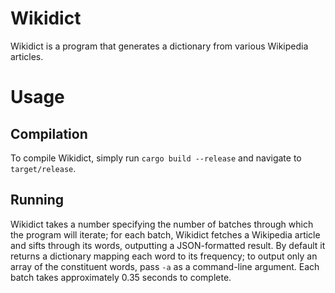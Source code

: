 # Wikidict

Wikidict is a program that generates a dictionary from various Wikipedia articles.

# Usage

## Compilation

To compile Wikidict, simply run `cargo build --release` and navigate to `target/release`.

## Running

Wikidict takes a number specifying the number of batches through which the program will iterate; for each batch, Wikidict fetches a Wikipedia article and sifts through its words, outputting a JSON-formatted result. By default it returns a dictionary mapping each word to its frequency; to output only an array of the constituent words, pass `-a` as a command-line argument. Each batch takes approximately 0.35 seconds to complete.
